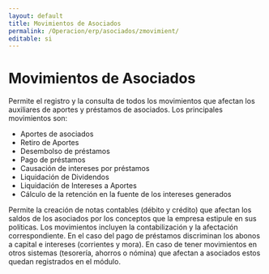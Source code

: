 ```yaml
---
layout: default
title: Movimientos de Asociados
permalink: /Operacion/erp/asociados/zmovimient/
editable: si
---
```


# Movimientos de Asociados

Permite el registro y la consulta de todos los movimientos que afectan los auxiliares de aportes y préstamos de asociados. Los principales movimientos son:

-	Aportes de asociados  
-	Retiro de Aportes  
-	Desembolso de préstamos  
-	Pago de préstamos  
-	Causación de intereses por préstamos  
-	Liquidación de Dividendos  
-	Liquidación de Intereses a Aportes  
-	Cálculo de la retención en la fuente de los intereses generados  

Permite la creación de notas contables (débito y crédito) que afectan los saldos de los asociados por los conceptos que la empresa estipule en sus políticas. 
Los movimientos incluyen la contabilización y la afectación correspondiente. En el caso del pago de préstamos discriminan los abonos a capital e intereses (corrientes y mora).
En caso de tener movimientos en otros sistemas (tesorería, ahorros o nómina) que afectan a asociados estos quedan registrados en el módulo.

